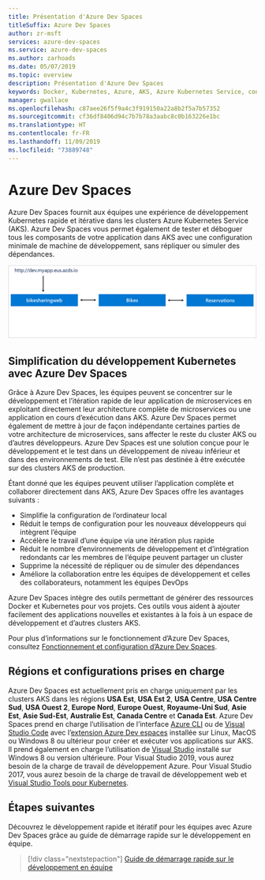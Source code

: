 ```yaml
---
title: Présentation d'Azure Dev Spaces
titleSuffix: Azure Dev Spaces
author: zr-msft
services: azure-dev-spaces
ms.service: azure-dev-spaces
ms.author: zarhoads
ms.date: 05/07/2019
ms.topic: overview
description: Présentation d'Azure Dev Spaces
keywords: Docker, Kubernetes, Azure, AKS, Azure Kubernetes Service, conteneurs, kubectl, k8s
manager: gwallace
ms.openlocfilehash: c87aee26f5f9a4c3f919150a22a8b2f5a7b57352
ms.sourcegitcommit: cf36df8406d94c7b7b78a3aabc8c0b163226e1bc
ms.translationtype: HT
ms.contentlocale: fr-FR
ms.lasthandoff: 11/09/2019
ms.locfileid: "73889748"
---
```

# <a name="azure-dev-spaces"></a>Azure Dev Spaces

Azure Dev Spaces fournit aux équipes une expérience de développement Kubernetes rapide et itérative dans les clusters Azure Kubernetes Service (AKS). Azure Dev Spaces vous permet également de tester et déboguer tous les composants de votre application dans AKS avec une configuration minimale de machine de développement, sans répliquer ou simuler des dépendances.

![](media/azure-dev-spaces/collaborate-graphic.gif)

## <a name="how-azure-dev-spaces-simplifies-kubernetes-development"></a>Simplification du développement Kubernetes avec Azure Dev Spaces

Grâce à Azure Dev Spaces, les équipes peuvent se concentrer sur le développement et l’itération rapide de leur application de microservices en exploitant directement leur architecture complète de microservices ou une application en cours d’exécution dans AKS. Azure Dev Spaces permet également de mettre à jour de façon indépendante certaines parties de votre architecture de microservices, sans affecter le reste du cluster AKS ou d’autres développeurs. Azure Dev Spaces est une solution conçue pour le développement et le test dans un développement de niveau inférieur et dans des environnements de test. Elle n’est pas destinée à être exécutée sur des clusters AKS de production.

Étant donné que les équipes peuvent utiliser l’application complète et collaborer directement dans AKS, Azure Dev Spaces offre les avantages suivants :

* Simplifie la configuration de l’ordinateur local
* Réduit le temps de configuration pour les nouveaux développeurs qui intègrent l’équipe
* Accélère le travail d’une équipe via une itération plus rapide
* Réduit le nombre d’environnements de développement et d’intégration redondants car les membres de l’équipe peuvent partager un cluster
* Supprime la nécessité de répliquer ou de simuler des dépendances
* Améliore la collaboration entre les équipes de développement et celles des collaborateurs, notamment les équipes DevOps

Azure Dev Spaces intègre des outils permettant de générer des ressources Docker et Kubernetes pour vos projets. Ces outils vous aident à ajouter facilement des applications nouvelles et existantes à la fois à un espace de développement et d’autres clusters AKS.

Pour plus d’informations sur le fonctionnement d’Azure Dev Spaces, consultez [Fonctionnement et configuration d’Azure Dev Spaces][how-dev-spaces-works].

## <a name="supported-regions-and-configurations"></a>Régions et configurations prises en charge

Azure Dev Spaces est actuellement pris en charge uniquement par les clusters AKS dans les régions **USA Est**, **USA Est 2**, **USA Centre**, **USA Centre Sud**, **USA Ouest 2**, **Europe Nord**, **Europe Ouest**, **Royaume-Uni Sud**, **Asie Est**, **Asie Sud-Est**, **Australie Est**, **Canada Centre** et **Canada Est**. Azure Dev Spaces prend en charge l’utilisation de l’interface [Azure CLI](/cli/azure/install-azure-cli?view=azure-cli-latest) ou de [Visual Studio Code](https://code.visualstudio.com/download) avec l’[extension Azure Dev espaces](https://marketplace.visualstudio.com/items?itemName=azuredevspaces.azds) installée sur Linux, MacOS ou Windows 8 ou ultérieur pour créer et exécuter vos applications sur AKS. Il prend également en charge l’utilisation de [Visual Studio](https://aka.ms/vsdownload?utm_source=mscom&utm_campaign=msdocs) installé sur Windows 8 ou version ultérieure. Pour Visual Studio 2019, vous aurez besoin de la charge de travail de développement Azure. Pour Visual Studio 2017, vous aurez besoin de la charge de travail de développement web et [Visual Studio Tools pour Kubernetes](https://aka.ms/get-vsk8stools).

## <a name="next-steps"></a>Étapes suivantes

Découvrez le développement rapide et itératif pour les équipes avec Azure Dev Spaces grâce au guide de démarrage rapide sur le développement en équipe.

> [!div class="nextstepaction"]
> [Guide de démarrage rapide sur le développement en équipe](quickstart-team-development.md)


[how-dev-spaces-works]: how-dev-spaces-works.md
[team-development-quickstart]: quickstart-team-development.md
